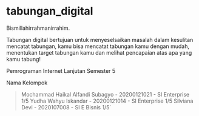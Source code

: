 # tabungan_digital

Bismillahirrahmanirrahim.

Tabungan digital bertujuan untuk menyeselsaikan masalah dalam kesulitan mencatat tabungan, kamu bisa mencatat tabungan kamu dengan mudah, menentukan target tabungan kamu dan melihat pencapaian atas apa yang kamu tabung!

Pemrograman Internet Lanjutan Semester 5

Nama Kelompok
> Mochammad Haikal Alfandi Subagyo - 20200121021 - SI Enterprise 1/5
> Yudha Wahyu Iskandar - 20200121014 - SI Enterprise 1/5
> Silviana Devi - 2020107008 -  SI E Bisnis 1/5`
